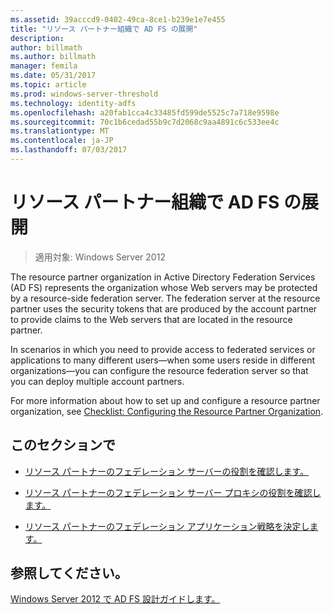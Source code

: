 ```yaml
---
ms.assetid: 39acccd9-0402-49ca-8ce1-b239e1e7e455
title: "リソース パートナー組織で AD FS の展開"
description: 
author: billmath
ms.author: billmath
manager: femila
ms.date: 05/31/2017
ms.topic: article
ms.prod: windows-server-threshold
ms.technology: identity-adfs
ms.openlocfilehash: a20fab1cca4c33485fd599de5525c7a718e9598e
ms.sourcegitcommit: 70c1b6cedad55b9c7d2068c9aa4891c6c533ee4c
ms.translationtype: MT
ms.contentlocale: ja-JP
ms.lasthandoff: 07/03/2017
---
```

# <a name="deploying-ad-fs-in-the-resource-partner-organization"></a>リソース パートナー組織で AD FS の展開

>適用対象: Windows Server 2012

The resource partner organization in Active Directory Federation Services \(AD FS\) represents the organization whose Web servers may be protected by a resource\-side federation server. The federation server at the resource partner uses the security tokens that are produced by the account partner to provide claims to the Web servers that are located in the resource partner.  
  
In scenarios in which you need to provide access to federated services or applications to many different users—when some users reside in different organizations—you can configure the resource federation server so that you can deploy multiple account partners.  
  
For more information about how to set up and configure a resource partner organization, see [Checklist: Configuring the Resource Partner Organization](../../ad-fs/deployment/Checklist--Configuring-the-Resource-Partner-Organization.md).  
  
## <a name="in-this-section"></a>このセクションで  
  
-   [リソース パートナーのフェデレーション サーバーの役割を確認します。](Review-the-Role-of-the-Federation-Server-in-the-Resource-Partner.md)  
  
-   [リソース パートナーのフェデレーション サーバー プロキシの役割を確認します。](Review-the-Role-of-the-Federation-Server-Proxy-in-the-Resource-Partner.md)  
  
-   [リソース パートナーのフェデレーション アプリケーション戦略を決定します。](Determine-Your-Federated-Application-Strategy-in-the-Resource-Partner.md)  
  

## <a name="see-also"></a>参照してください。
[Windows Server 2012 で AD FS 設計ガイドします。](AD-FS-Design-Guide-in-Windows-Server-2012.md)
